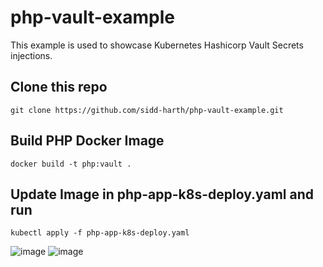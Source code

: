 # php-vault-example
 
This example is used to showcase Kubernetes Hashicorp Vault Secrets injections.

## Clone this repo
` git clone https://github.com/sidd-harth/php-vault-example.git `

## Build PHP Docker Image
` docker build -t php:vault . `

## Update Image in php-app-k8s-deploy.yaml and run
` kubectl apply -f php-app-k8s-deploy.yaml `

![image](https://user-images.githubusercontent.com/28925814/135674891-7f4e7a0b-99fe-41d0-a8ab-b9dc4bf3a10f.png)
![image](...)

